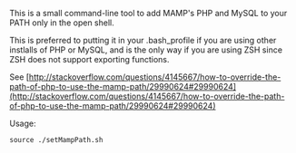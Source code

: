 This is a small command-line tool to add MAMP's PHP and MySQL to your PATH only in the open shell.

This is preferred to putting it in your .bash_profile if you are using other instlalls of PHP or MySQL, and is the only way if you are using ZSH since ZSH does not support exporting functions.

See [http://stackoverflow.com/questions/4145667/how-to-override-the-path-of-php-to-use-the-mamp-path/29990624#29990624](http://stackoverflow.com/questions/4145667/how-to-override-the-path-of-php-to-use-the-mamp-path/29990624#29990624)

Usage:

```
source ./setMampPath.sh
```